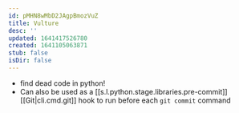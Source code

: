 ```yaml
---
id: pMHN8wMbD2JAgpBmozVuZ
title: Vulture
desc: ''
updated: 1641417526780
created: 1641105063871
stub: false
isDir: false
---
```


- find dead code in python!
- Can also be used as a [[s.l.python.stage.libraries.pre-commit]] [[Git|cli.cmd.git]] hook to run before each `git commit` command

